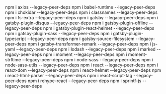 npm i axios --legacy-peer-deps
npm i babel-runtime --legacy-peer-deps
npm i chokidar --legacy-peer-deps
npm i classnames --legacy-peer-deps
npm i fs-extra --legacy-peer-deps
npm i gatsby --legacy-peer-deps
npm i gatsby-plugin-disqus --legacy-peer-deps
npm i gatsby-plugin-offline --legacy-peer-deps
npm i gatsby-plugin-react-helmet --legacy-peer-deps
npm i gatsby-plugin-sass --legacy-peer-deps
npm i gatsby-plugin-typescript --legacy-peer-deps
npm i gatsby-source-filesystem --legacy-peer-deps
npm i gatsby-transformer-remark --legacy-peer-deps
npm i js-yaml --legacy-peer-deps
npm i lodash --legacy-peer-deps
npm i marked --legacy-peer-deps
npm i moment --legacy-peer-deps
npm i moment-strftime --legacy-peer-deps
npm i node-sass --legacy-peer-deps
npm i node-sass-utils --legacy-peer-deps
npm i react --legacy-peer-deps
npm i react-dom --legacy-peer-deps
npm i react-helmet --legacy-peer-deps
npm i react-html-parser --legacy-peer-deps
npm i react-script-tag --legacy-peer-deps
npm i rehype-react --legacy-peer-deps
npm i sprintf-js --legacy-peer-deps

